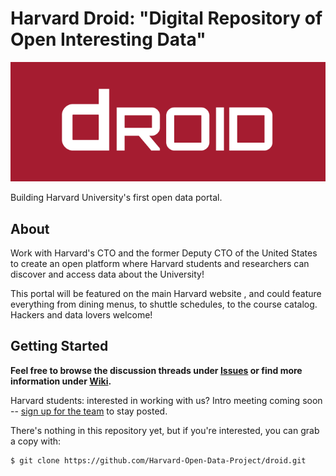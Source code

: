 # Harvard Droid: "Digital Repository of Open Interesting Data"

![Droid logo](droid-logo.png)

Building Harvard University's first open data portal.

## About

Work with Harvard's CTO and the former Deputy CTO of the United States to create an open platform where Harvard students and researchers can discover and access data about the University!

This portal will be featured on the main Harvard website , and could feature everything from dining menus, to shuttle schedules, to the course catalog.  Hackers and data lovers welcome! 

## Getting Started

**Feel free to browse the discussion threads under [Issues](https://github.com/Harvard-Open-Data-Project/droid/issues) or find more information under [Wiki](https://github.com/Harvard-Open-Data-Project/droid/wiki).**

Harvard students: interested in working with us? Intro meeting coming soon -- [sign up for the team](https://docs.google.com/a/college.harvard.edu/forms/d/1Jiq3Dsnn-XQ5zMZJsMyRMejzd34OiaAEnqXFVxf3d5A/viewform) to stay posted.

There's nothing in this repository yet, but if you're interested, you can grab a copy with:
```
$ git clone https://github.com/Harvard-Open-Data-Project/droid.git
```
